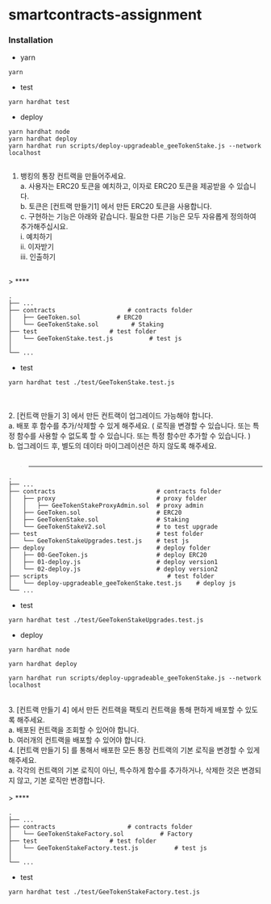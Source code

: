 # smartcontracts-assignment

### Installation

* yarn
 ```shell
yarn
```
* test
 ```shell
yarn hardhat test
```
* deploy
 ```shell
yarn hardhat node 
yarn hardhat deploy
yarn hardhat run scripts/deploy-upgradeable_geeTokenStake.js --network localhost


```

1. 뱅킹의 통장 컨트랙을 만들어주세요.<br>
a. 사용자는 ERC20 토큰을 예치하고, 이자로 ERC20 토큰을 제공받을 수 있습니다. <br>
b. 토큰은 [컨트랙 만들기1] 에서 만든 ERC20 토큰을 사용합니다. <br>
c. 구현하는 기능은 아래와 같습니다. 필요한 다른 기능은 모두 자유롭게 정의하여
추가해주십시요. <br>
i. 예치하기<br>
ii. 이자받기<br>
iii. 인출하기<br>
<br>
> **** 

    .
    ├── ...
    ├── contracts                    # contracts folder
    │   ├── GeeToken.sol          # ERC20
    │   └── GeeTokenStake.sol         # Staking
    ├── test                    # test folder
    │   └── GeeTokenStake.test.js          # test js
    │ 
    └── ...

* test
 ```shell
yarn hardhat test ./test/GeeTokenStake.test.js 
```

<br><br>
2. [컨트랙 만들기 3] 에서 만든 컨트랙이 업그레이드 가능해야 합니다. <br>
a. 배포 후 함수를 추가/삭제할 수 있게 해주세요. ( 로직을 변경할 수 있습니다. 또는 특정 함수를
사용할 수 없도록 할 수 있습니다. 또는 특정 함수만 추가할 수 있습니다. )<br>
b. 업그레이드 후, 별도의 데이타 마이그레이션은 하지 않도록 해주세요. <br>
<br>
> **** 

    .
    ├── ...
    ├── contracts                            # contracts folder
    │   ├── proxy                            # proxy folder
    │   │   ├── GeeTokenStakeProxyAdmin.sol  # proxy admin
    │   ├── GeeToken.sol                     # ERC20
    │   ├── GeeTokenStake.sol                # Staking
    │   └── GeeTokenStakeV2.sol              # to test upgrade 
    ├── test                                 # test folder
    │   └── GeeTokenStakeUpgrades.test.js    # test js
    ├── deploy                               # deploy folder
    │   ├── 00-GeeToken.js                   # deploy ERC20
    │   ├── 01-deploy.js                     # deploy version1
    │   └── 02-deploy.js                     # deploy version2
    ├── scripts                                 # test folder
    │   └── deploy-upgradeable_geeTokenStake.test.js    # deploy js
    └── ...

* test
 ```shell
yarn hardhat test ./test/GeeTokenStakeUpgrades.test.js 
```
* deploy
 ```shell
yarn hardhat node 

yarn hardhat deploy

yarn hardhat run scripts/deploy-upgradeable_geeTokenStake.js --network localhost
```

<br>
3. [컨트랙 만들기 4] 에서 만든 컨트랙을 팩토리 컨트랙을 통해 편하게 배포할 수 있도록 해주세요. <br>
a. 배포된 컨트랙을 조회할 수 있어야 합니다. <br>
b. 여러개의 컨트랙을 배포할 수 있어야 합니다. <br>
4. [컨트랙 만들기 5] 를 통해서 배포한 모든 통장 컨트랙의 기본 로직을 변경할 수 있게 해주세요.  <br>
a. 각각의 컨트랙의 기본 로직이 아닌, 특수하게 함수를 추가하거나, 삭제한 것은 변경되지 않고, 기본
로직만 변경합니다. <br>
<br>
> **** 

    .
    ├── ...
    ├── contracts                    # contracts folder
    │   └── GeeTokenStakeFactory.sol          # Factory
    ├── test                    # test folder
    │   └── GeeTokenStakeFactory.test.js          # test js
    │ 
    └── ...

* test
 ```shell
yarn hardhat test ./test/GeeTokenStakeFactory.test.js 
```
